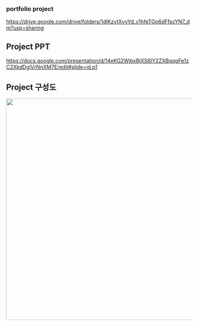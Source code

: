 ### portfolio project

https://drive.google.com/drive/folders/1dlKzvtXyyYd_y1hfeTGp6dFfscYN7_dm?usp=sharing
## Project PPT
https://docs.google.com/presentation/d/14eKG2WjbxBjXS6IY2ZXBqqgFe1zC2XkdDgiVrNnXM7E/edit#slide=id.p1
</hr/>

## Project 구성도
<img width=800px height=600px src="https://user-images.githubusercontent.com/87507644/132822506-b37e16ef-6993-4f0a-af52-f24ac76bf2e4.PNG">
